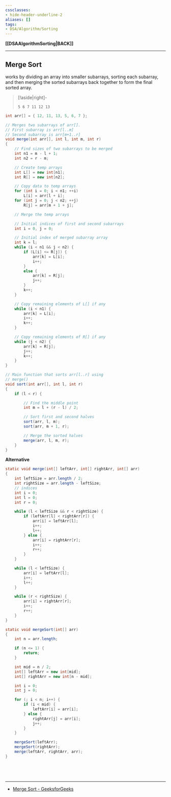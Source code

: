 ```yaml
---
cssclasses:
- hide-header-underline-2
aliases: []
tags:
- DSA/Algorithm/Sorting 
---
```

**[[DSAAlgorithmSorting|BACK]]**

---
## Merge Sort
works by dividing an array into smaller subarrays, sorting each subarray, and then merging the sorted subarrays back together to form the final sorted array.
>[!aside|right]-
> ```
> 5 6 7 11 12 13 
> ```

```java
int arr[] = { 12, 11, 13, 5, 6, 7 };

// Merges two subarrays of arr[].
// First subarray is arr[l..m]
// Second subarray is arr[m+1..r]
void merge(int arr[], int l, int m, int r)
{
	// Find sizes of two subarrays to be merged
	int n1 = m - l + 1;
	int n2 = r - m;

	// Create temp arrays
	int L[] = new int[n1];
	int R[] = new int[n2];

	// Copy data to temp arrays
	for (int i = 0; i < n1; ++i)
		L[i] = arr[l + i];
	for (int j = 0; j < n2; ++j)
		R[j] = arr[m + 1 + j];

	// Merge the temp arrays

	// Initial indices of first and second subarrays
	int i = 0, j = 0;

	// Initial index of merged subarray array
	int k = l;
	while (i < n1 && j < n2) {
		if (L[i] <= R[j]) {
			arr[k] = L[i];
			i++;
		}
		else {
			arr[k] = R[j];
			j++;
		}
		k++;
	}

	// Copy remaining elements of L[] if any
	while (i < n1) {
		arr[k] = L[i];
		i++;
		k++;
	}

	// Copy remaining elements of R[] if any
	while (j < n2) {
		arr[k] = R[j];
		j++;
		k++;
	}
}

// Main function that sorts arr[l..r] using
// merge()
void sort(int arr[], int l, int r)
{
	if (l < r) {

		// Find the middle point
		int m = l + (r - l) / 2;

		// Sort first and second halves
		sort(arr, l, m);
		sort(arr, m + 1, r);

		// Merge the sorted halves
		merge(arr, l, m, r);
	}
}
```

**Alternative**
```java
static void merge(int[] leftArr, int[] rightArr, int[] arr)
{
	int leftSize = arr.length / 2;
	int rightSize = arr.length - leftSize;
	// indices
	int i = 0;
	int l = 0;
	int r = 0;

	while (l < leftSize && r < rightSize) {
		if (leftArr[l] < rightArr[r]) {
			arr[i] = leftArr[l];
			i++;
			l++;
		} else {
			arr[i] = rightArr[r];
			i++;
			r++;
		}
	}

	while (l < leftSize) {
		arr[i] = leftArr[l];
		i++;
		l++;
	}

	while (r < rightSize) {
		arr[i] = rightArr[r];
		i++;
		r++;
	}
}

static void mergeSort(int[] arr)
{
	int n = arr.length;

	if (n <= 1) {
		return;
	}

	int mid = n / 2;
	int[] leftArr = new int[mid];
	int[] rightArr = new int[n - mid];

	int i = 0;
	int j = 0;

	for (; i < n; i++) {
		if (i < mid) {
			leftArr[i] = arr[i];
		} else {
			rightArr[j] = arr[i];
			j++;
		}
	}

	mergeSort(leftArr);
	mergeSort(rightArr);
	merge(leftArr, rightArr, arr);
}
```

<br>

# 
---
- [Merge Sort - GeeksforGeeks](https://www.geeksforgeeks.org/merge-sort/)